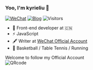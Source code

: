 ### Yoo, I'm kyrieliu 👋

[![WeChat](https://img.shields.io/badge/WeChat-Click%20to%20follow-%2307C160)](https://camo.githubusercontent.com/8ff07c44e0cd1a6155a210ac9bb1903be4dcf591e9537cc50709585827784100/68747470733a2f2f6b797269656c69752e636e2f696d616765732f7172636f6465322e6a7067)
[![Blog](https://img.shields.io/badge/Blog-Almost%20abandoned-blue)](https://kyrieliu.cn)
![Visitors](https://visitor-count-badge.herokuapp.com/total.svg?repo_id=${KKKyrie})


- 🍻 Front-end developer at 🇨🇳 
- ⚡ JavaScript
- 🖋 Writer at [WeChat Official Account](https://camo.githubusercontent.com/8ff07c44e0cd1a6155a210ac9bb1903be4dcf591e9537cc50709585827784100/68747470733a2f2f6b797269656c69752e636e2f696d616765732f7172636f6465322e6a7067)
- 🏃 Basketball / Table Tennis / Running  

  
 Welcome to follow my Official Account  
 ![QRcode](https://kyrieliu.cn/images/qrcode2.jpg)
